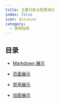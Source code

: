```yaml
---
title: 主要功能与配置演示
index: false
icon: discover
category:
  - 使用指南
---
```


## 目录

- [Markdown 展示](./C/GDB%E5%9C%A8%E7%BA%BF%E8%B0%83%E8%AF%95.md)

- [页面展示](page.md)

- [禁用展示](disable.md)

- [加密展示](encrypt.md)
